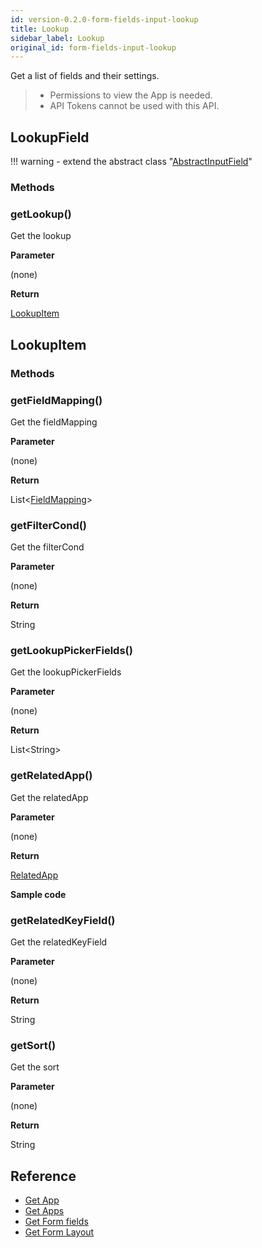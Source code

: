 ```yaml
---
id: version-0.2.0-form-fields-input-lookup
title: Lookup
sidebar_label: Lookup
original_id: form-fields-input-lookup
---
```


Get a list of fields and their settings.

>- Permissions to view the App is needed.
>- API Tokens cannot be used with this API.

## LookupField

!!! warning
    - extend the abstract class  "[AbstractInputField](./form-fields-input#abstractinputfield)"

### Methods

### getLookup()

Get the lookup

**Parameter**

(none)

**Return**

[LookupItem](#lookupitem)

## LookupItem

### Methods

### getFieldMapping()

Get the fieldMapping

**Parameter**

(none)

**Return**

List<[FieldMapping](../form-fields/#fieldmapping)\>

### getFilterCond()

Get the filterCond

**Parameter**

(none)

**Return**

String

### getLookupPickerFields()

Get the lookupPickerFields

**Parameter**

(none)

**Return**

List<String\>

### getRelatedApp()

Get the relatedApp

**Parameter**

(none)

**Return**

[RelatedApp](../../form-fields-related_record#relatedapp)

**Sample code**

### getRelatedKeyField()

Get the relatedKeyField

**Parameter**

(none)

**Return**

String

### getSort()

Get the sort

**Parameter**

(none)

**Return**

String

## Reference

- [Get App](https://developer.kintone.io/hc/en-us/articles/212494888)
- [Get Apps](https://developer.kintone.io/hc/en-us/articles/115005336727)
- [Get Form fields](https://developer.kintone.io/hc/en-us/articles/115005509288)
- [Get Form Layout](https://developer.kintone.io/hc/en-us/articles/115005509068)